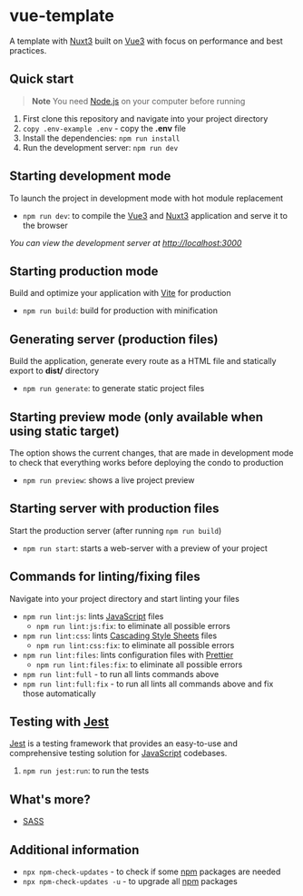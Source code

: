 # vue-template

A template with [Nuxt3](https://github.com/nuxt) built on [Vue3](https://github.com/vuejs/vue) with focus on performance and best practices.

## Quick start

> **Note**
> You need [Node.js](https://github.com/nodejs) on your computer before running

1. First clone this repository and navigate into your project directory
2. `copy .env-example .env` - copy the **.env** file
3. Install the dependencies: `npm run install`
4. Run the development server: `npm run dev`

## Starting development mode

To launch the project in development mode with hot module replacement

- `npm run dev`: to compile the [Vue3](https://github.com/vuejs/vue) and [Nuxt3](https://github.com/nuxt/framework) application and serve it to the browser

_You can view the development server at <http://localhost:3000>_

## Starting production mode

Build and optimize your application with [Vite](https://github.com/vitejs/vite) for production

- `npm run build`: build for production with minification

## Generating server (production files)

Build the application, generate every route as a HTML file and statically export to **dist/** directory

- `npm run generate`: to generate static project files

## Starting preview mode (only available when using **static** target)

The option shows the current changes, that are made in development mode to check that everything works before deploying the condo to production

- `npm run preview`: shows a live project preview

## Starting server with production files

Start the production server (after running `npm run build`)

- `npm run start`: starts a web-server with a preview of your project

## Commands for linting/fixing files

Navigate into your project directory and start linting your files

- `npm run lint:js`: lints [JavaScript](https://www.javascript.com) files
  - `npm run lint:js:fix`: to eliminate all possible errors
- `npm run lint:css`: lints [Cascading Style Sheets](https://developer.mozilla.org/en-US/docs/Web/CSS) files
  - `npm run lint:css:fix`: to eliminate all possible errors
- `npm run lint:files`: lints configuration files with [Prettier](https://github.com/prettier/prettier)
  - `npm run lint:files:fix`: to eliminate all possible errors
- `npm run lint:full` - to run all lints commands above
- `npm run lint:full:fix` - to run all lints all commands above and fix those automatically

## Testing with [Jest](https://jestjs.io)

[Jest](https://jestjs.io) is a testing framework that provides an easy-to-use and comprehensive testing solution for [JavaScript](https://www.javascript.com) codebases.

1. `npm run jest:run`: to run the tests

## What's more?

- [SASS](https://sass-lang.com)

## Additional information

- `npx npm-check-updates` - to check if some [npm](https://www.npmjs.com) packages are needed
- `npx npm-check-updates -u` - to upgrade all [npm](https://www.npmjs.com) packages
